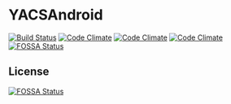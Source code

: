 # YACSAndroid

[![Build Status](https://img.shields.io/travis/YACS-RCOS/YACSAndroid/master.svg)](https://travis-ci.org/YACS-RCOS/YACSAndroid)
[![Code Climate](https://img.shields.io/codeclimate/coverage/github/YACS-RCOS/YACSAndroid.svg)](https://codeclimate.com/github/YACS-RCOS/YACSAndroid)
[![Code Climate](https://img.shields.io/codeclimate/github/YACS-RCOS/YACSAndroid.svg)](https://codeclimate.com/github/YACS-RCOS/YACSAndroid)
[![Code Climate](https://img.shields.io/codeclimate/issues/github/YACS-RCOS/YACSAndroid.svg)](https://codeclimate.com/github/YACS-RCOS/YACSAndroid)
[![FOSSA Status](https://app.fossa.io/api/projects/git%2Bgithub.com%2Frobinm8%2FYACSAndroid.svg?type=shield)](https://app.fossa.io/projects/git%2Bgithub.com%2Frobinm8%2FYACSAndroid?ref=badge_shield)


## License
[![FOSSA Status](https://app.fossa.io/api/projects/git%2Bgithub.com%2Frobinm8%2FYACSAndroid.svg?type=large)](https://app.fossa.io/projects/git%2Bgithub.com%2Frobinm8%2FYACSAndroid?ref=badge_large)